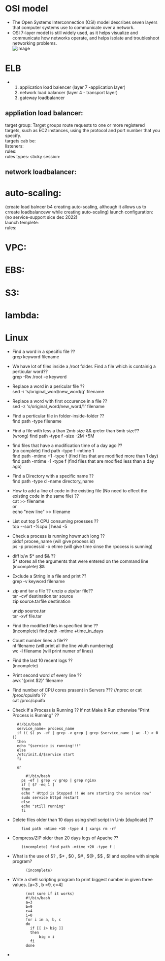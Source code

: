 # OSI model  
* The Open Systems Interconnection (OSI) model describes seven layers that computer systems use to communicate over a network.  
* OSI 7-layer model is still widely used, as it helps visualize and communicate how networks operate, and helps isolate and troubleshoot networking problems.  
![image](https://user-images.githubusercontent.com/104769185/217046137-7e1b111e-a978-4e78-9c32-76041bd8ff32.png)  
# ELB  
* 1. application load balencer (layer 7 -application layer)  
  2. network load balancer  (layer 4 - transport layer)   
  3. gateway loadbalancer  
## appliation load balancer:  
target group: Target groups route requests to one or more registered targets, such as EC2 instances, using the protocol and port number that you specify.  
              targets cab be:    
listeners:  
rules:    
      rules types:
      sticky session:  
      
## network loadbalancer:

# auto-scaling:
(create load balncer b4 creating auto-scaling, although it allows us to crreate loadbalancewr while creating auto-scaling)
launch configuration: (no service-support sice dec 2022)    
launch templete:  
rules:  
# VPC:


# EBS:

# S3:

# lambda:  




# Linux
- Find a word in a specific file ??  
    grep keyword filename
- We have lot of files inside a /root folder. Find a file which is containig a perticular word??  
    grep -Rw /root -e keyword
- Replace a word in a pericular file ??  
    sed -i 's/original_word/new_word/g' filename
- Replace a word with first occurence in a file ??  
    sed -z 's/original_word/new_word/1' filename
- Find a perticular file in folder-inside-folder ??  
    find path -type filename
- Find a file with less a than 2mb size && greter than 5mb size??  
    (wrong) find path -type f -size -2M +5M
- find files that have a modification time of a day ago ??  
    (no complete) find path -type f -mtime 1  
    find path -mtime +1 -type f    (find files that are modified more than 1 day)  
    find path -mtime -1 -type f    (find files that are modified less than a day ago)  
- Find a Directory with a specific name ??  
    find path -type d -name directory_name
- How to add a line of code in the existing file (No need to effect the existing code in the same file) ??  
     cat >> filename  
     or  
     echo "new line" >> filename  
- List out top 5 CPU consuming proesses ??  
    top --sort -%cpu | head -5
- Check a process is running howmuch long ??  
    pidof procee_name           (will give process id)  
    ps -p processid -o etime         (will give time sinse the rpocess is sunning)  
    
- diff b/w $* and $& ??  
    $* stores all the arguments that were entered on the command line  
    (incomplete) $&   
- Exclude a String in a file and print ??  
    grep -v keyword filename  
- zip and tar a file ?? unzip a zip/tar file??  
    tar -cvf destination.tar source  
    zip source.tarfile destination  
    
    unzip source.tar  
    tar -xvf file.tar  
- Find the modified files in specified time ??  
   (incomplete) find path -mtime +time_in_days  
- Count number lines a file??  
    nl filename      (will print all the line wiuth numbering)  
    wc -l filename    (will print numer of lines)  
- Find the last 10 recent logs ??  
    (incomplete)
- Print second word of every line ??  
    awk '{print $2}' filename
- Find number of CPU cores prasent in Servers ??? //nproc or cat /proc/cpuinfo ??  
    cat /proc/cpuifo
- Check If a Process is Running ?? If not Make it Run otherwise "Print Process is Running" ??

        #!/bin/bash
        service_name= process_name
        if (( $( ps -ef | grep -v grep | grep $service_name | wc -l) > 0 ))
        then 
        echo "$service is running!!!"
        else
        /etc/init.d/$service start
        fi
        
        or 
        
        	#!/bin/bash
          ps -ef | grep -v grep | grep nginx
          if [ $? -eq 1 ]
          then
          echo " Httpd is Stopped !! We are starting the service now"
          sudo service httpd restart
          else
          echo "still running"
          fi
          
- Delete files older than 10 days using shell script in Unix [duplicate] ??  

          find path -mtime +10 -type d | xargs rm -rf 
- Compress/ZIP older than 20 days logs of Apache ??

          (incomplete) find path -mtime +20 -type f | 
- What is the use of  $? , $* , $0 , $# , $@ , $$ , $! and expline with simple program?

            (incomplete)
- Write a shell scripting program to print biggest number in given three values. [a=3 , b =9, c=4]

            (not sure if it works)
            #!/bin/bash
            a=3
            b=9
            c=4
            i=0
            for i in a, b, c
            do 
              if [[ i> big ]]
              then
                  big = i
              fi
            done

- 

